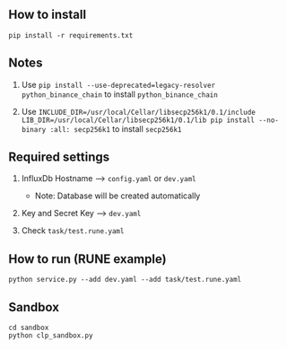## How to install

```
pip install -r requirements.txt
```

## Notes

1. Use `pip install --use-deprecated=legacy-resolver python_binance_chain` to 
install `python_binance_chain`

2. Use `INCLUDE_DIR=/usr/local/Cellar/libsecp256k1/0.1/include LIB_DIR=/usr/local/Cellar/libsecp256k1/0.1/lib pip install --no-binary :all: secp256k1` 
to install `secp256k1`

## Required settings

1. InfluxDb Hostname --> `config.yaml` or `dev.yaml`

    - Note: Database will be created automatically

2. Key and Secret Key --> `dev.yaml`

3. Check `task/test.rune.yaml`

## How to run (RUNE example)

```
python service.py --add dev.yaml --add task/test.rune.yaml
```

## Sandbox

```
cd sandbox
python clp_sandbox.py
```